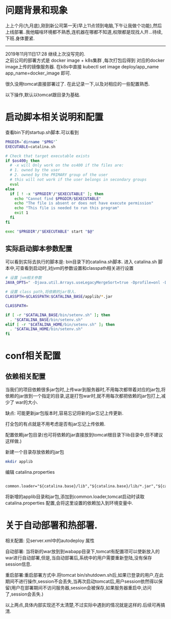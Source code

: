 # 问题背景和现象

上上个月(九月底),刚到新公司第一天(早上11点领到电脑,下午让我做个功能),然后上线部署..我他瞄啥环境都不熟悉,连机器在哪都不知道,权限都是现找人开...待续,下班.身体要紧.

---

2019年11月11日17:28
继续上次没写完的.<br>
之前公司的部署方式是 docker image + k8s集群 ,每次打包后得到 对应的docker image上传的镜像服务器.
在k8s中直接 kubectl set  image deploy/app_name app_name=docker_image 
即可.

很久没用tomcat直接部署过了.
在此记录一下,以及对相应的一些配置熟悉.

以下操作,默认以tomcat跟目录为基础.

# 启动脚本相关说明和配置
查看bin下的startup.sh脚本.可以看到

``` bash
PRGDIR=`dirname "$PRG"`
EXECUTABLE=catalina.sh

# Check that target executable exists
if $os400; then
  # -x will Only work on the os400 if the files are:
  # 1. owned by the user
  # 2. owned by the PRIMARY group of the user
  # this will not work if the user belongs in secondary groups
  eval
else
  if [ ! -x "$PRGDIR"/"$EXECUTABLE" ]; then
    echo "Cannot find $PRGDIR/$EXECUTABLE"
    echo "The file is absent or does not have execute permission"
    echo "This file is needed to run this program"
    exit 1
  fi
fi

exec "$PRGDIR"/"$EXECUTABLE" start "$@"

```

## 实际启动脚本参数配置
可以看到实际去执行的脚本是:
bin目录下的catalina.sh脚本.
进入 catalina.sh 脚本中,可查看到启动时,对jvm的参数设置和classpath相关进行设置
``` bash
# 设置 jvm相关参数
JAVA_OPTS=" -Djava.util.Arrays.useLegacyMergeSort=true -Dprofile=onl -Djava.security.egd=file:/dev/./urandom -Xms16396m -Xmx16396m  -DDZServerLocation=NEW -XX:MaxNewSize=4096m -XX:MaxPermSize=4096m "

# 设置 class path,将依赖的jar导入.
CLASSPTH=$CLASSPATH:$CATALINA_BASE/applib/*.jar

CLASSPATH=

if [ -r "$CATALINA_BASE/bin/setenv.sh" ]; then
  . "$CATALINA_BASE/bin/setenv.sh"
elif [ -r "$CATALINA_HOME/bin/setenv.sh" ]; then
  . "$CATALINA_HOME/bin/setenv.sh"
fi


```

# conf相关配置

## 依赖相关配置
当我们的项目依赖很多jar包时,上传war到服务器时,不用每次都带着对应的jar包,将依赖的jar放到一个指定的目录,这是打包war时,就不用每次都把依赖的jar包打上,减少了 war的大小.

缺点: 可能更新jar包版本时,容易忘记将新的jar忘记上传更新.

打全包的有点就是不用考虑是否有jar忘记上传依赖.

配置依赖jar包目录(也可将依赖的jar直接放到tomcat根目录下lib目录中,但不建议这样做.)

新建一个目录存放依赖的jar包
``` bash
mkdir applib

``` 
编辑 catalina.properties 
``` xml

common.loader="${catalina.base}/lib","${catalina.base}/lib/*.jar","${catalina.home}/lib","${catalina.home}/lib/*.jar","${catalina.home}/applib","${catalina.home}/applib/*.jar"


```
将新增的applib目录和jar包,添加到common.loader,tomcat启动时读取 catalina.properties 配置,会将这里设置的依赖加入到环境变量中.


# 关于自动部署和热部署.

相关配置:
见server.xml中的autodeploy 属性

自动部署: 当将新的war放到到wabapp目录下,tomcat有配置项可以使新放入的war进行自动部署,但是,当自动部署后,系统中的用户需要重新登陆,没有保存session信息.

重启部署:重启部署方式中.将tomcat bin/shutdown.sh后,如果已登录的用户,在此期间不进行操作,session不会丢失,当再次启动tomcat后,用户session依然得以保留(用户在部署期间不访问服务器,session会被保存,如果服务器重启中,访问了,session会丢失.)

以上两点,具体内部实现还不太清楚,不过实际中遇到的情况就是这样的.后续可再搞清.


